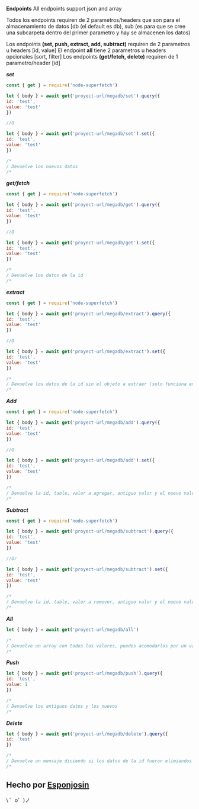
**Endpoints**
All endpoints support json and array

Todos los endpoints requiren de 2 parametros/headers que son para el almacenamiento de datos [db (el default es db), sub (es para que se cree una subcarpeta dentro del primer parametro y hay se almacenen los datos)

Los endpoints **(set, push, extract, add, subtract)** requiren de 2 parametros u headers [id, value]
El endpoint **all** tiene 2 parametros u headers opcionales [sort, filter]
Los endpoints **(get/fetch, delete)** requiren de 1 parametro/header [id]

***set***
```js
const { get } = require('node-superfetch')

let { body } = await get('proyect-url/megadb/set').query({
id: 'test',
value: 'test'
})

//O

let { body } = await get('proyect-url/megadb/set').set({
id: 'test',
value: 'test'
})

/*
/ Devuelve los nuevos datos
/*
```

***get/fetch***

```js
const { get } = require('node-superfetch')

let { body } = await get('proyect-url/megadb/get').query({
id: 'test',
value: 'test'
})

//O

let { body } = await get('proyect-url/megadb/get').set({
id: 'test',
value: 'test'
})

/*
/ Devuelve los datos de la id
/*
```

***extract***

```js
const { get } = require('node-superfetch')

let { body } = await get('proyect-url/megadb/extract').query({
id: 'test',
value: 'test'
})

//O

let { body } = await get('proyect-url/megadb/extract').set({
id: 'test',
value: 'test'
})

/*
/ Devuelve los datos de la id sin el objeto a extraer (solo funciona en arrays)
/*
```

***Add***

```js
const { get } = require('node-superfetch')

let { body } = await get('proyect-url/megadb/add').query({
id: 'test',
value: 'test'
})

//O

let { body } = await get('proyect-url/megadb/add').set({
id: 'test',
value: 'test'
})

/*
/ Devuelve la id, table, valor a agregar, antiguo valor y el nuevo valor
/*
```

***Subtract***

```js
const { get } = require('node-superfetch')

let { body } = await get('proyect-url/megadb/subtract').query({
id: 'test',
value: 'test'
})

//Or

let { body } = await get('proyect-url/megadb/subtract').set({
id: 'test',
value: 'test'
})

/*
/ Devuelve la id, table, valor a remover, antiguo valor y el nuevo valor
/*
```

***All***

```js
let { body } = await get('proyect-url/megadb/all')

/*
/ Devuelve un array con todos los valores, puedes acomodarlos por un valor con sort poniendolo en el query o en un header
/*
```

***Push***

```js
let { body } = await get('proyect-url/megadb/push').query({
id: 'test',
value: 1
})

/*
/ Devuelve los antiguos datos y los nuevos
/*
```

***Delete***

```js
let { body } = await get('proyect-url/megadb/delete').query({
id: 'test'
})

/*
/ Devuelve un mensaje diciendo si los datos de la id fueron elimiandos o si la id no tenia datos
/*
```


Hecho por [Esponjosin](https://discord.gg/PY5PKfk)
-------------------

\ ゜o゜)ノ
